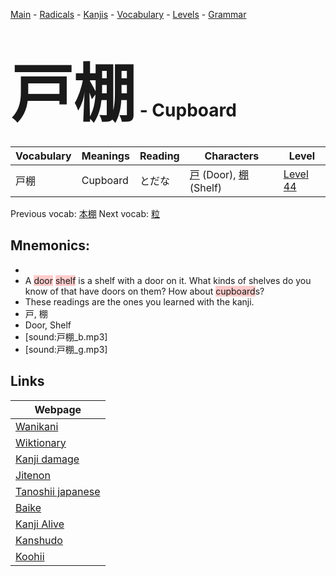 <style> bigfont {font-size: 100px}</style>
[Main](../README.md) -
[Radicals](../radicals.md) -
[Kanjis](../kanjis.md) -
[Vocabulary](../vocabulary.md) -
[Levels](../levels.md) -
[Grammar](../grammar.md)
# <bigfont> 戸棚</bigfont> - Cupboard 

| Vocabulary | Meanings | Reading | Characters | Level |
| --- | --- | --- | --- | --- |
| 戸棚 | Cupboard | とだな |  [戸](../kanjis/戸.md) (Door), [棚](../kanjis/棚.md) (Shelf) | [Level 44](../levels/wk_level44.md) |

Previous vocab: [本棚](本棚.md) Next vocab: [粒](粒.md) 

## Mnemonics:

* 
* A <span style="background-color:#ffcccb"> door</span> <span style="background-color:#ffcccb"> shelf</span> is a shelf with a door on it. What kinds of shelves do you know of that have doors on them? How about <span style="background-color:#ffcccb"> cupboard</span>s?
* These readings are the ones you learned with the kanji.
* 戸, 棚
* Door, Shelf
* [sound:戸棚_b.mp3]
* [sound:戸棚_g.mp3]


## Links 

| Webpage |
| --- |
| [Wanikani          ](https://www.wanikani.com/kanji/戸棚) |
| [Wiktionary        ](https://en.wiktionary.org/wiki/戸棚) |
| [Kanji damage      ](http://www.kanjidamage.com/kanji/search?utf8=✓&q=戸棚) |
| [Jitenon           ](https://jitenon.com/kanji/戸棚) |
| [Tanoshii japanese ](https://www.tanoshiijapanese.com/dictionary/kanji.cfm?k=戸棚) |
| [Baike             ](https://baike.baidu.com/item/戸棚) |
| [Kanji Alive       ](https://app.kanjialive.com/戸棚) |
| [Kanshudo          ](https://www.kanshudo.com/searchmn?q=戸棚) |
| [Koohii            ](https://kanji.koohii.com/study/kanji/戸棚) |
